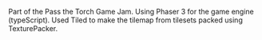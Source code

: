 Part of the Pass the Torch Game Jam.
Using Phaser 3 for the game engine (typeScript). Used Tiled to make the tilemap from tilesets packed using TexturePacker.
